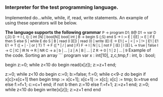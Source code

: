 <h3>Interpreter for the test programming language.</h3> 
Implemented do...while, while, if, read, write statements. An example of using these operators will be below.<p>
<b>The language supports the following grammar</b>
<small>
P → program D1; B@
D1 → var D {,D}
D → I {, I}: [ int [N] | bool[N]| bool| int ]
B → begin S {;S} end
S → I := E | I[E] := E | if E then S else S | while
E do S | B | read (I [E]) | read (I) | write (E)
E → E1 [ = | < | > | != ] E1 | E1
E1 → T {[ + | - | or ] T}
T → F {[ * | / | and ] F}
F → I | N | L | not F | (E) | I [E]
L → true | false
I → C | IC | IR
N → R | NR
C → a | b | ... | z | A | B | ... | Z
R → 0 | 1 | 2 | ... | 9
</small>
Example of the code. Sorting an array
```
program
var x : int[10],
z,c,tmp,f : int,
b : bool;

begin
z:=0;
while z<10 do
begin
	read(x[z]);
	z:=z+1
end;

z:=0;
while z<10 do
begin
	c:=0;
	b:=false;
	f:=0;
	while c<9-z do
		begin
		if x[c]>x[c+1] then
			begin
			tmp := x[c+1];
			x[c+1] := x[c];
			x[c] := tmp;
			b:=true
			end
		else f:=f+1;
		c:=c+1
		end;
	if not b then z:=10 else f:=f+1;
	z:=z+1
end;
z:=0;
while z<10 do
	begin
	write(x[z]);
	z:=z+1
	end
end
```
